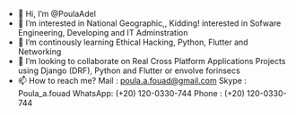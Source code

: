 - 👋 Hi, I’m @PoulaAdel
- 👀 I’m interested in National Geographic,, Kidding! interested in Sofware Engineering, Developing and IT Adminstration
- 🌱 I’m continously learning Ethical Hacking, Python, Flutter and Networking
- 💞️ I’m looking to collaborate on Real Cross Platform Applications Projects using Django (DRF), Python and Flutter or envolve forinsecs 
- 📫 How to reach me?
Mail    : poula.a.fouad@gmail.com
Skype   : Poula_a.fouad
WhatsApp: (+20) 120-0330-744
Phone   : (+20) 120-0330-744

